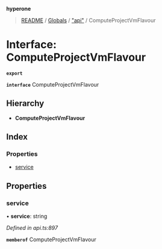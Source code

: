 **hyperone**

> [README](../README.md) / [Globals](../globals.md) / ["api"](../modules/_api_.md) / ComputeProjectVmFlavour

# Interface: ComputeProjectVmFlavour

**`export`** 

**`interface`** ComputeProjectVmFlavour

## Hierarchy

* **ComputeProjectVmFlavour**

## Index

### Properties

* [service](_api_.computeprojectvmflavour.md#service)

## Properties

### service

•  **service**: string

*Defined in api.ts:897*

**`memberof`** ComputeProjectVmFlavour
